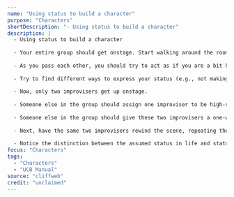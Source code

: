 ```yaml
---
name: "Using status to build a character"
purpose: "Characters"
shortDescription: "- Using status to build a character"
description: |
  - Using status to build a character
  
  - Your entire group should get onstage. Start walking around the room and acknowledge each other without speaking.
  
  - As you pass each other, you should try to act as if you are a bit higher in status than everyone else you interact with. Each interaction should also serve to increase your status.
  
  - Try to find different ways to express your status (e.g., not making eye contact, walking with a swagger, walking with good posture, etc.). After a few minutes, someone will announce that everyone in the group born in the months of January through June should reverse and become lower in status with each interaction, so that about half the group will be going for high status and halflow. After a few more minutes, everyone should go for low status, trying to be the lowest status of every interaction. When you have finished acting low in status, have everyone take a seat and discuss the exercise. Talk about how people with higher status look and behave compared to someone with low status.
  
  - Now, only two improvisers get up onstage.
  
  - Someone else in the group should assign one improviser to be high-status and the other low status.
  
  - Someone else in the group should give these two improvisers a one-word suggestion to inspire a scene. Tell them that in addition to the Who, What, and Where, they should make their status toward each other clear in their first three lines. These are quick scenes. Someone else watching the scene should stop the scene after about a minute. It is not necessary for the improvisers to find the Game in these quick scenes.
  
  - Next, have the same two improvisers rewind the scene, repeating the same lines again but with the status reversed. Replaying the exact same scene with different status helps to highlight that your role in the scene is not the same as your status (e.g., a boss can be high status one time and low-status the second but still be trying to talk to his employee about doing overtime).
  
  - Notice the distinction between the assumed status in life and status in the scene. You can be a very high status butler and a low-status president. When we talk about status, we are referring to the behavior of the characters, not their assumed status in life. You should also notice that high status does not necessary equal "mean" or "evil" or "loud." You can be a quiet, serene, magnanimous high-status character.
focus: "Characters"
tags:
  - "Characters"
  - "UCB Manual"
source: "cliffweb"
credit: "unclaimed"
---
```

